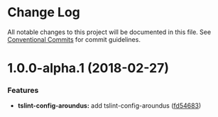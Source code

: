# Change Log

All notable changes to this project will be documented in this file.
See [Conventional Commits](https://conventionalcommits.org) for commit guidelines.

<a name="1.0.0-alpha.1"></a>
# 1.0.0-alpha.1 (2018-02-27)


### Features

* **tslint-config-aroundus:** add tslint-config-aroundus ([fd54683](https://github.com/aroundus-inc/js-packages/commit/fd54683))
